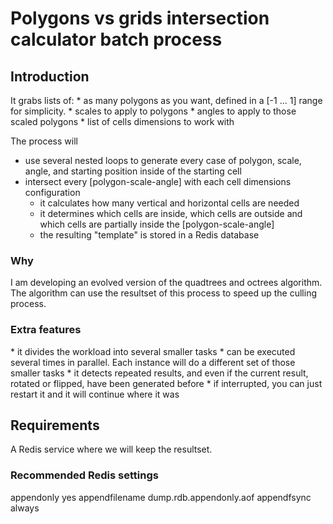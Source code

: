 <h1>Polygons vs grids intersection calculator batch process</h1>

<h2>Introduction</h2>
It grabs lists of:
* as many polygons as you want, defined in a [-1 ... 1] range for simplicity.
* scales to apply to polygons
* angles to apply to those scaled polygons
* list of cells dimensions to work with

The process will
* use several nested loops to generate every case of polygon, scale, angle, and starting position inside of the starting cell
* intersect every [polygon-scale-angle] with each cell dimensions configuration
  * it calculates how many vertical and horizontal cells are needed
  * it determines which cells are inside, which cells are outside and which cells are partially inside the [polygon-scale-angle]
  * the resulting "template" is stored in a Redis database

<h3>Why</h3>
I am developing an evolved version of the quadtrees and octrees algorithm. The algorithm can use the resultset of this process to speed up the culling process.

<h3>Extra features</h3>
* it divides the workload into several smaller tasks
* can be executed several times in parallel. Each instance will do a different set of those smaller tasks
* it detects repeated results, and even if the current result, rotated or flipped, have been generated before
* if interrupted, you can just restart it and it will continue where it was

<h2>Requirements</h2>
A Redis service where we will keep the resultset.

<h3>Recommended Redis settings</h3>
appendonly yes
appendfilename dump.rdb.appendonly.aof
appendfsync always

